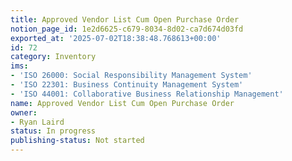 ```yaml
---
title: Approved Vendor List Cum Open Purchase Order
notion_page_id: 1e2d6625-c679-8034-8d02-ca7d674d03fd
exported_at: '2025-07-02T18:38:48.768613+00:00'
id: 72
category: Inventory
ims:
- 'ISO 26000: Social Responsibility Management System'
- 'ISO 22301: Business Continuity Management System'
- 'ISO 44001: Collaborative Business Relationship Management'
name: Approved Vendor List Cum Open Purchase Order
owner:
- Ryan Laird
status: In progress
publishing-status: Not started
---
```


